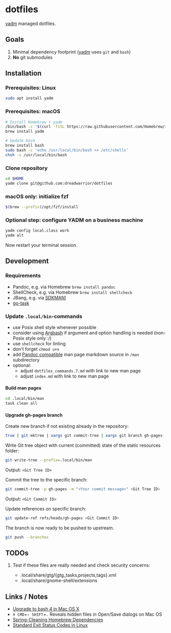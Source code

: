 # dotfiles

[yadm][yadm] managed dotfiles.

## Goals

1. Minimal dependency footprint ([yadm][yadm] uses `git` and `bash`)
2. **No** git submodules

## Installation

### Prerequisites: Linux

```sh
sudo apt install yadm
```

### Prerequisites: macOS

```sh
# Install Homebrew + yadm
/bin/bash -c "$(curl -fsSL https://raw.githubusercontent.com/Homebrew/install/HEAD/install.sh)"
brew install yadm

# Update bash
brew install bash
sudo bash -c 'echo /usr/local/bin/bash >> /etc/shells'
chsh -s /usr/local/bin/bash
```

### Clone repository

```sh
cd $HOME
yadm clone git@github.com:dreadwarrior/dotfiles
```

### macOS only: initialize fzf

```sh
$(brew --prefix)/opt/fzf/install
```

### Optional step: configure YADM on a business machine

```sh
yadm config local.class work
yadm alt
```

Now restart your terminal session.

## Development

### Requirements

- Pandoc, e.g. via Homebrew `brew install pandoc`
- ShellCheck, e.g. via Homebrew `brew install shellcheck`
- JBang, e.g. via [SDKMAN!](https://sdkman.io/install)
- [go-task](https://taskfile.dev/)

### Update `.local/bin`-commands

- use Posix shell style whenever possible
- consider using [Argbash](https://argbash.io/) if argument and option handling is needed (non-Posix style only :/)
- use `shellcheck` for linting
- don't forget `chmod u+x`
- add [Pandoc compatible](https://pandoc.org/) man page markdown source in `/man` subdirectory
- optional:
  - adjust `dotfiles_commands.7.md` with link to new man page
  - adjust `index.md` with link to new man page

#### Build man pages

```sh
cd .local/bin/man
task clean all
```

#### Upgrade gh-pages branch

Create new branch if not existing already in the repository:

```sh
true | git mktree | xargs git commit-tree | xargs git branch gh-pages
```

Write Git tree object with current (committed) state of the static resources
folder:

```sh
git write-tree --prefix=.local/bin/man
```

Output: `<Git Tree ID>`

Commit the tree to the specific branch:

```sh
git commit-tree -p gh-pages -m "<Your commit message>" <Git Tree ID>
```

Output: `<Git Commit ID>`

Update references on specific branch:

```sh
git update-ref refs/heads/gh-pages <Git Commit ID>
```

The branch is now ready to be pushed to upstream.

```sh
git push --branches
```

## TODOs

  1. Test if these files are really needed and check security concerns:

     - .local/share/gtg/{gtg_tasks,projects,tags}.xml
     - .local/share/gnome-shell/extensions

## Links / Notes

  - [Upgrade to bash 4 in Mac OS X](http://clubmate.fi/upgrade-to-bash-4-in-mac-os-x/)
  - `⌘ CMD`+`⇧ SHIFT`+`.` Reveals hidden files in Open/Save dialogs on Mac OS
  - [Spring-Cleaning Homebrew Dependencies](http://patricklenz.co/blog/2012/5/21/spring-cleaning-homebrew-dependencies)
  - [Standard Exit Status Codes in Linux](https://www.baeldung.com/linux/status-codes)


[yadm]: https://github.com/TheLocehiliosan/yadm
